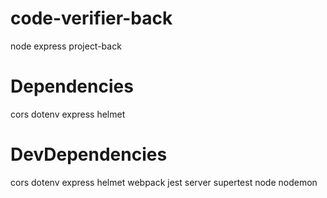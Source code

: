 # code-verifier-back
node express project-back
# Dependencies
cors
dotenv
express
helmet
# DevDependencies
cors
dotenv
express
helmet
webpack
jest
server
supertest
node
nodemon
